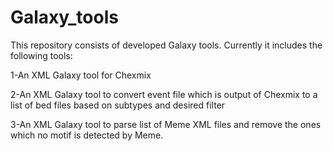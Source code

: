 # Galaxy_tools

This repository consists of developed Galaxy tools.
Currently it includes the following tools:

1-An XML Galaxy tool for Chexmix

2-An XML Galaxy tool to convert event file which is output of Chexmix to a list of bed files based on subtypes and desired filter

3-An XML Galaxy tool to parse list of Meme XML files and remove the ones which no motif is detected by Meme. 
